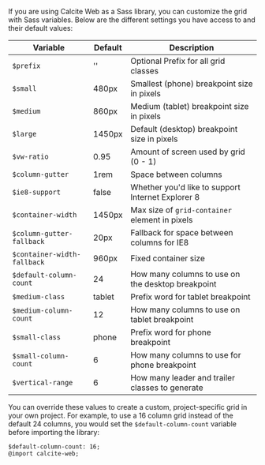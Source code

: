 If you are using Calcite Web as a Sass library, you can customize the grid with Sass variables. Below are the different settings you have access to and their default values:

| Variable                    | Default | Description                                       |
| --------------------------- | ------- | ------------------------------------------------- |
| `$prefix`                   | ''      | Optional Prefix for all grid classes              |
| `$small`                    | 480px   | Smallest (phone) breakpoint size in pixels        |
| `$medium`                   | 860px   | Medium (tablet) breakpoint size in pixels         |
| `$large`                    | 1450px  | Default (desktop) breakpoint size in pixels       |
| `$vw-ratio`                 | 0.95    | Amount of screen used by grid (0 - 1)             |
| `$column-gutter`            | 1rem    | Space between columns                             |
| `$ie8-support`              | false   | Whether you'd like to support Internet Explorer 8 |
| `$container-width`          | 1450px  | Max size of `grid-container` element in pixels    |
| `$column-gutter-fallback`   | 20px    | Fallback for space between columns for IE8        |
| `$container-width-fallback` | 960px   | Fixed container size                              |
| `$default-column-count`     | 24      | How many columns to use on the desktop breakpoint |
| `$medium-class`             | tablet  | Prefix word for tablet breakpoint                 |
| `$medium-column-count`      | 12      | How many columns to use on tablet breakpoint      |
| `$small-class`              | phone   | Prefix word for phone breakpoint                  |
| `$small-column-count`       | 6       | How many columns to use for phone breakpoint      |
| `$vertical-range`           | 6       | How many leader and trailer classes to generate   |


You can override these values to create a custom, project-specific grid in your own project. For example, to use a 16 column grid instead of the default 24 columns, you would set the `$default-column-count` variable before importing the library:

```
$default-column-count: 16;
@import calcite-web;
```

